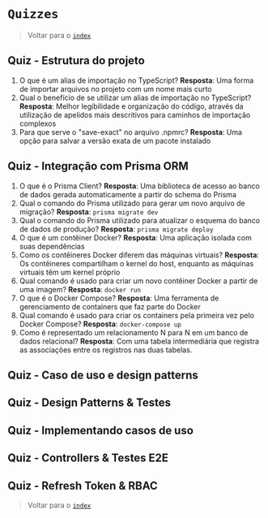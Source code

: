 # `Quizzes`

> Voltar para o [`index`](./index.md)

## Quiz - Estrutura do projeto

1. O que é um alias de importação no TypeScript? **Resposta**: Uma forma de importar arquivos no projeto com um nome mais curto
2. Qual o benefício de se utilizar um alias de importação no TypeScript? **Resposta**: Melhor legibilidade e organização do código, através da utilização de apelidos mais descritivos para caminhos de importação complexos
3. Para que serve o "save-exact" no arquivo .npmrc? **Resposta**: Uma opção para salvar a versão exata de um pacote instalado

## Quiz - Integração com Prisma ORM

1. O que é o Prisma Client? **Resposta**: Uma biblioteca de acesso ao banco de dados gerada automaticamente a partir do schema do Prisma
2. Qual o comando do Prisma utilizado para gerar um novo arquivo de migração? **Resposta**: `prisma migrate dev`
3. Qual o comando do Prisma utilizado para atualizar o esquema do banco de dados de produção? **Resposta**: `prisma migrate deploy`
4. O que é um contêiner Docker? **Resposta**: Uma aplicação isolada com suas dependências
5. Como os contêineres Docker diferem das máquinas virtuais? **Resposta**: Os contêineres compartilham o kernel do host, enquanto as máquinas virtuais têm um kernel próprio
6. Qual comando é usado para criar um novo contêiner Docker a partir de uma imagem? **Resposta**: `docker run`
7. O que é o Docker Compose? **Resposta**: Uma ferramenta de gerenciamento de containers que faz parte do Docker
8. Qual comando é usado para criar os containers pela primeira vez pelo Docker Compose? **Resposta**: `docker-compose up`
9. Como é representado um relacionamento N para N em um banco de dados relacional? **Resposta**: Com uma tabela intermediária que registra as associações entre os registros nas duas tabelas.

## Quiz - Caso de uso e design patterns

## Quiz - Design Patterns & Testes

## Quiz - Implementando casos de uso

## Quiz - Controllers & Testes E2E

## Quiz - Refresh Token & RBAC

> Voltar para o [`index`](./index.md)
